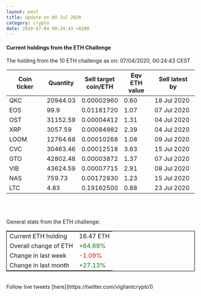 ```yaml
---
layout: post
title: Update on 04 Jul 2020
category: crypto
date: 2020-07-04 00:24:43 +0200
---
```

<!-- Global site tag (gtag.js) - Google Analytics -->
<script async src="https://www.googletagmanager.com/gtag/js?id=UA-103831149-5"></script>
<script>
  window.dataLayer = window.dataLayer || [];
  function gtag(){dataLayer.push(arguments);}
  gtag('js', new Date());

  gtag('config', 'UA-103831149-5');
</script>


#### Current holdings from the ETH Challenge

The holding from the 10 ETH challenge as on: 07/04/2020, 00:24:43 CEST

|Coin ticker|Quantity|Sell target<br>coin/ETH|Eqv ETH<br>value|Sell latest by|
|-----------|--------|-----------|-----------|--------------|
QKC|20944.03|  0.00002960|0.60|18 Jul 2020|
EOS|99.9|  0.01161720|1.07|07 Jul 2020|
OST|31152.59|  0.00004412|1.31|04 Jul 2020|
XRP|3057.59|  0.00084982|2.39|04 Jul 2020|
LOOM|12764.68|  0.00010268|1.08|09 Jul 2020|
CVC|30463.46|  0.00012518|3.63|15 Jul 2020|
GTO|42802.48|  0.00003872|1.37|07 Jul 2020|
VIB|43624.59|  0.00007715|2.91|08 Jul 2020|
NAS|759.73|  0.00172830|1.23|15 Jul 2020|
LTC|4.83|  0.19162500|0.88|23 Jul 2020|

<br>
<br>
<br>
General stats from the ETH challenge:

<table style="border:1px solid black;margin-left:auto;margin-right:auto;">
	<tbody>
	<tr>
		<td>Current ETH holding</td>
		<td>     16.47 ETH</td>
	</tr>
	<tr>
		<td>Overall change of ETH</td>
		<td><font color="green">+64.69%</font></td>
	</tr>
	<tr>
		<td>Change in last week</td>
		<td><font color="red">-1.09%</font></td>
	</tr>
	<tr>
		<td>Change in last month</td>
		<td><font color="green">+27.13%</font></td>
	</tr>
	</tbody>
</table>

<br>
Follow live tweets [here](https://twitter.com/vigilantcrypto1)
<br>
<br>